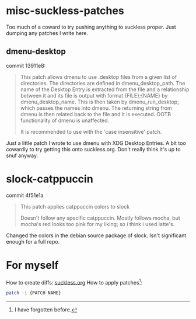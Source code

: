 # misc-suckless-patches

Too much of a coward to try pushing anything to suckless proper. Just dumping any patches I write here.

## dmenu-desktop

commit 13911e8:
> This patch allows dmenu to use .desktop files from a given list of
> directories. The directories are defined in dmenu_desktop_path. The name
> of the Desktop Entry is extracted from the file and a relationship
> between it and its file is output with format {FILE};{NAME} by
> dmenu_desktop_name. This is then taken by dmenu_run_desktop; which
> passes the names into dmenu. The returning string from dmenu is then
> related back to the file and it is executed.
> OOTB functionality of dmenu is unaffected.
>     
> It is recommended to use with the 'case insensitive' patch.

Just a little patch I wrote to use dmenu with XDG Desktop Entries.
A bit too cowardly to try getting this onto suckless.org.
Don't really think it's up to snuf anyway.

# slock-catppuccin

commit 4f51e1a
> This patch applies catppuccin colors to slock
> 
> Doesn't follow any specific catppuccin. Mostly follows mocha, but
> mocha's red looks too pink for my liking; so i think i used latte's.

Changed the colors in the debian source package of slock. Isn't significant enough for a full repo.

# For myself

How to create diffs: [suckless.org](https://suckless.org/hacking/)
How to apply patches[^1]:
```bash
patch -i {PATCH NAME}
```

[^1]: I have forgotten before.
